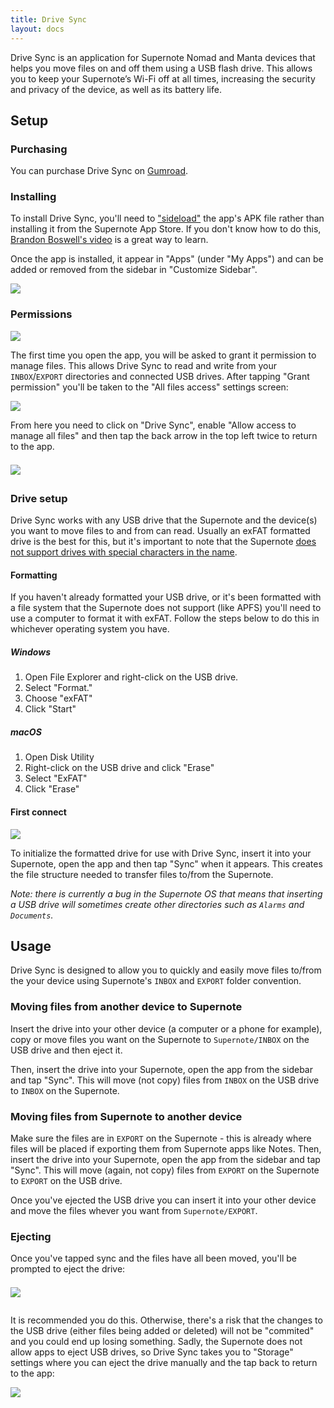 ```yaml
---
title: Drive Sync
layout: docs
---
```


Drive Sync is an application for Supernote Nomad and Manta devices that helps you move files on and off them using a USB flash drive. This allows you to keep your Supernote’s Wi-Fi off at all times, increasing the security and privacy of the device, as well as its battery life.

## Setup

### Purchasing

You can purchase Drive Sync on [Gumroad](https://seadowg.gumroad.com/l/yfrqnh).

### Installing

To install Drive Sync, you'll need to ["sideload"](https://en.wikipedia.org/wiki/Sideloading) the app's APK file rather than installing it from the Supernote App Store. If you don't know how to do this, [Brandon Boswell's video](https://www.youtube.com/watch?v=pKOJCIAzA04) is a great way to learn.

Once the app is installed, it appear in "Apps" (under "My Apps") and can be added or removed from the sidebar in "Customize Sidebar".

<img src="/assets/img/my_apps.png" class="screenshot"/>

### Permissions

<img src="/assets/img/permission_prompt.png" class="screenshot"/>

The first time you open the app, you will be asked to grant it permission to manage files. This allows Drive Sync to read and write from your `INBOX`/`EXPORT` directories and connected USB drives. After tapping "Grant permission" you'll be taken to the "All files access" settings screen:

<img src="/assets/img/all_files_access_settings.png" class="screenshot"/>

From here you need to click on "Drive Sync", enable "Allow access to manage all files" and then tap the back arrow in the top left twice to return to the app.

<img src="/assets/img/all_files_access_fror_app_with_highlighted_toggle_and_back.png" style="max-height: 480px; width: auto; margin-left: auto; margin-right: auto; display: block; margin-top: 1.5em; margin-bottom: 2em;"/>

### Drive setup

Drive Sync works with any USB drive that the Supernote and the device(s) you want to move files to and from can read. Usually an exFAT formatted drive is the best for this, but it's important to note that the Supernote [does not support drives with special characters in the name](https://support.supernote.com/en_US/Tools-Features/usb-otg).

#### Formatting

If you haven't already formatted your USB drive, or it's been formatted with a file system that the Supernote does not support (like APFS) you'll need to use a computer to format it with exFAT. Follow the steps below to do this in whichever operating system you have.

##### Windows

1. Open File Explorer and right-click on the USB drive.
2. Select "Format."
3. Choose "exFAT"
4. Click "Start"

##### macOS

1. Open Disk Utility
2. Right-click on the USB drive and click "Erase"
3. Select "ExFAT"
4. Click "Erase"

#### First connect

<img src="/assets/img/sync_screen.png" class="screenshot"/>

To initialize the formatted drive for use with Drive Sync, insert it into your Supernote, open the app and then tap "Sync" when it appears. This creates the file structure needed to transfer files to/from the Supernote.

*Note: there is currently a bug in the Supernote OS that means that inserting a USB drive will sometimes create other directories such as `Alarms` and `Documents`.*

## Usage

Drive Sync is designed to allow you to quickly and easily move files to/from the your device using Supernote's `INBOX` and `EXPORT` folder convention.

### Moving files from another device to Supernote

Insert the drive into your other device (a computer or a phone for example), copy or move files you want on the Supernote to `Supernote/INBOX` on the USB drive and then eject it.

Then, insert the drive into your Supernote, open the app from the sidebar and tap "Sync". This will move (not copy) files from `INBOX` on the USB drive to `INBOX` on the Supernote.

### Moving files from Supernote to another device

Make sure the files are in `EXPORT` on the Supernote - this is already where files will be placed if exporting them from Supernote apps like Notes. Then, insert the drive into your Supernote, open the app from the sidebar and tap "Sync". This will move (again, not copy) files from `EXPORT` on the Supernote to `EXPORT` on the USB drive.

Once you've ejected the USB drive you can insert it into your other device and move the files whever you want from `Supernote/EXPORT`.

### Ejecting

Once you've tapped sync and the files have all been moved, you'll be prompted to eject the drive:

<img src="/assets/img/eject_drive_prompt.png" style="max-height: 480px; width: auto; margin-left: auto; margin-right: auto; display: block; margin-top: 1.5em; margin-bottom: 2em;"/>

It is recommended you do this. Otherwise, there's a risk that the changes to the USB drive (either files being added or deleted) will not be "commited" and you could end up losing something. Sadly, the Supernote does not allow apps to eject USB drives, so Drive Sync takes you to "Storage" settings where you can eject the drive manually and the tap back to return to the app:

<img src="/assets/img/storage_settings_with_highlighted_eject_and_back_arrow.png" class="screenshot"/>